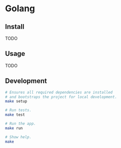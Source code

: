 # Golang

## Install

TODO

## Usage

TODO

## Development

```bash
# Ensures all required dependencies are installed
# and bootstraps the project for local development.
make setup

# Run tests.
make test

# Run the app.
make run

# Show help.
make
```
